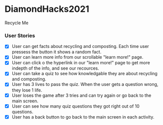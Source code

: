 # DiamondHacks2021

Recycle Me

### User Stories
- [x]  User can get facts about recycling and composting. Each time user pressess the button it shows a random fact. 
- [x]  User can learn more info from our scrollable "learn more!" page. 
- [x]  User can click o the hyperlink in our "learn more!" page to get more indepth of the info, and see our recources. 
- [x]  User can take a quiz to see how knowledgable they are about recycling and composting. 
- [x]  User has 3 lives to pass the quiz. When the user gets a question wrong, they lose 1 life.
- [x]  User loses the game after 3 tries and can try again or go back to the main screen.
- [x]  User can see how many quiz questions they got right out of 10 questions. 
- [x]  User has a back button to go back to the main screen in each activity.
